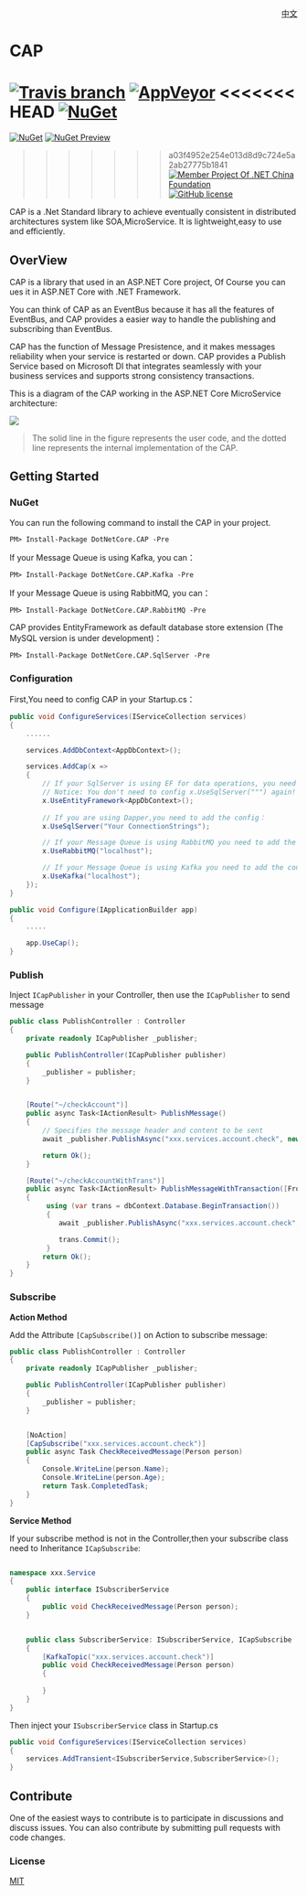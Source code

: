 <p align="right">
    <a href="https://github.com/dotnetcore/CAP/blob/develop/README.zh-cn.md">中文</a>
</p>

# CAP

[![Travis branch](https://img.shields.io/travis/dotnetcore/CAP/develop.svg?label=travis-ci)](https://travis-ci.org/dotnetcore/CAP)
[![AppVeyor](https://ci.appveyor.com/api/projects/status/4mpe0tbu7n126vyw?svg=true)](https://ci.appveyor.com/project/yuleyule66/cap)
<<<<<<< HEAD
[![NuGet](https://img.shields.io/nuget/vpre/DotNetCore.CAP.svg)](https://www.nuget.org/packages/DotNetCore.CAP/)
=======
[![NuGet](https://img.shields.io/nuget/v/DotNetCore.CAP.svg)](https://www.nuget.org/packages/DotNetCore.CAP/)
[![NuGet Preview](https://img.shields.io/nuget/vpre/DotNetCore.CAP.svg?label=nuget-pre)](https://www.nuget.org/packages/DotNetCore.CAP/)
>>>>>>> a03f4952e254e013d8d9c724e5a2ab27775b1841
[![Member Project Of .NET China Foundation](https://github.com/dotnetcore/Home/raw/master/icons/member-project-of-netchina.png)](https://github.com/dotnetcore)
[![GitHub license](https://img.shields.io/badge/license-MIT-blue.svg)](https://raw.githubusercontent.com/dotnetcore/CAP/master/LICENSE.txt)

CAP is a .Net Standard library to achieve eventually consistent in distributed architectures system like SOA,MicroService. 	It is lightweight,easy to use and efficiently.

## OverView

CAP is a library that used in an ASP.NET Core project, Of Course you can ues it in ASP.NET Core with .NET Framework.

You can think of CAP as an EventBus because it has all the features of EventBus, and CAP provides a easier way to handle the publishing and subscribing than EventBus.

CAP has the function of Message Presistence, and it makes messages reliability when your service is restarted or down. CAP provides a Publish Service based on Microsoft DI that integrates seamlessly with your business services and supports strong consistency transactions.

This is a diagram of the CAP working in the ASP.NET Core MicroService architecture:

![](http://images2015.cnblogs.com/blog/250417/201707/250417-20170705175827128-1203291469.png)

> The solid line in the figure represents the user code, and the dotted line represents the internal implementation of the CAP.

## Getting Started

### NuGet

You can run the following command to install the CAP in your project.

```
PM> Install-Package DotNetCore.CAP -Pre
```

If your Message Queue is using Kafka, you can：

```
PM> Install-Package DotNetCore.CAP.Kafka -Pre
```

If your Message Queue is using RabbitMQ, you can：

```
PM> Install-Package DotNetCore.CAP.RabbitMQ -Pre
```

CAP provides EntityFramework as default database store extension (The MySQL version is under development)：

```
PM> Install-Package DotNetCore.CAP.SqlServer -Pre
```

### Configuration

First,You need to config CAP in your Startup.cs：

```cs
public void ConfigureServices(IServiceCollection services)
{
	......

	services.AddDbContext<AppDbContext>();

	services.AddCap(x =>
	{
		// If your SqlServer is using EF for data operations, you need to add the following configuration：
		// Notice: You don't need to config x.UseSqlServer(""") again!
		x.UseEntityFramework<AppDbContext>();
		
		// If you are using Dapper,you need to add the config：
		x.UseSqlServer("Your ConnectionStrings");

		// If your Message Queue is using RabbitMQ you need to add the config：
		x.UseRabbitMQ("localhost");

		// If your Message Queue is using Kafka you need to add the config：
		x.UseKafka("localhost");
	});
}

public void Configure(IApplicationBuilder app)
{
	.....

    app.UseCap();
}

```

### Publish

Inject `ICapPublisher` in your Controller, then use the `ICapPublisher` to send message

```cs
public class PublishController : Controller
{
	private readonly ICapPublisher _publisher;

	public PublishController(ICapPublisher publisher)
	{
		_publisher = publisher;
	}


	[Route("~/checkAccount")]
	public async Task<IActionResult> PublishMessage()
	{
		// Specifies the message header and content to be sent
		await _publisher.PublishAsync("xxx.services.account.check", new Person { Name = "Foo", Age = 11 });

		return Ok();
	}

	[Route("~/checkAccountWithTrans")]
	public async Task<IActionResult> PublishMessageWithTransaction([FromServices]AppDbContext dbContext)
	{
		 using (var trans = dbContext.Database.BeginTransaction())
		 {
			await _publisher.PublishAsync("xxx.services.account.check", new Person { Name = "Foo", Age = 11 });

			trans.Commit();
		 }
		return Ok();
	}
}

```

### Subscribe

**Action Method**

Add the Attribute `[CapSubscribe()]` on Action to subscribe message:

```cs
public class PublishController : Controller
{
	private readonly ICapPublisher _publisher;

	public PublishController(ICapPublisher publisher)
	{
		_publisher = publisher;
	}


	[NoAction]
	[CapSubscribe("xxx.services.account.check")]
	public async Task CheckReceivedMessage(Person person)
	{
		Console.WriteLine(person.Name);
		Console.WriteLine(person.Age);     
		return Task.CompletedTask;
	}
}

```

**Service Method**

If your subscribe method is not in the Controller,then your subscribe class need to Inheritance `ICapSubscribe`: 

```cs

namespace xxx.Service
{
	public interface ISubscriberService
	{
		public void CheckReceivedMessage(Person person);
	}


	public class SubscriberService: ISubscriberService, ICapSubscribe
	{
		[KafkaTopic("xxx.services.account.check")]
		public void CheckReceivedMessage(Person person)
		{
			
		}
	}
}

```

Then inject your  `ISubscriberService`  class in Startup.cs 

```cs
public void ConfigureServices(IServiceCollection services)
{
	services.AddTransient<ISubscriberService,SubscriberService>();
}
```

## Contribute

One of the easiest ways to contribute is to participate in discussions and discuss issues. You can also contribute by submitting pull requests with code changes.

### License

[MIT](https://github.com/dotnetcore/CAP/blob/master/LICENSE.txt)
